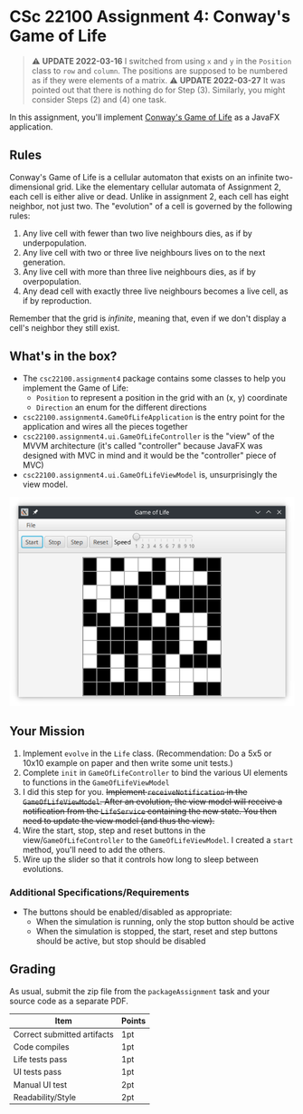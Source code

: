 # CSc 22100 Assignment 4: Conway's Game of Life

> :warning: **UPDATE 2022-03-16** I switched from using `x` and `y` in the `Position` class to `row` and `column`.
> The positions are supposed to be numbered as if they were elements of a matrix.
> :warning: **UPDATE 2022-03-27** It was pointed out that there is nothing do for Step (3). Similarly, you might consider
> Steps (2) and (4) one task.

In this assignment, you'll implement [Conway's Game of Life](https://en.wikipedia.org/wiki/Conway%27s_Game_of_Life) as
a JavaFX application.

## Rules

Conway's Game of Life is a cellular automaton that exists on an infinite two-dimensional grid. Like
the elementary cellular automata of Assignment 2, each cell is either alive or dead. Unlike in assignment 2,
each cell has eight neighbor, not just two. The "evolution" of a cell is governed by the following rules:

1) Any live cell with fewer than two live neighbours dies, as if by underpopulation.
2) Any live cell with two or three live neighbours lives on to the next generation.
3) Any live cell with more than three live neighbours dies, as if by overpopulation.
4) Any dead cell with exactly three live neighbours becomes a live cell, as if by reproduction.

Remember that the grid is _infinite_, meaning that, even if we don't display a cell's neighbor they still exist.

## What's in the box?

- The `csc22100.assignment4` package contains some classes to help you implement the Game of Life:
  - `Position` to represent a position in the grid with an (x, y) coordinate
  - `Direction` an enum for the different directions
- `csc22100.assignment4.GameOfLifeApplication` is the entry point for the application and wires all the pieces together
- `csc22100.assignment4.ui.GameOfLifeController` is the "view" of the MVVM architecture (it's called "controller" because JavaFX
was designed with MVC in mind and it would be the "controller" piece of MVC)
- `csc22100.assignment4.ui.GameOfLifeViewModel` is, unsurprisingly the view model.

![screenshot](./screenshot.png)

## Your Mission

1) Implement `evolve` in the `Life` class. (Recommendation: Do a 5x5 or 10x10 example on paper and then write some unit tests.)
2) Complete `init` in `GameOfLifeController` to bind the various UI elements to functions in the `GameOfLifeViewModel`
3) I did this step for you. ~~Implement `receiveNotification` in the `GameOfLifeViewModel`. After an evolution, the view model will receive a notification from
  the `LifeService` containing the new state. You then need to update the view model (and thus the view).~~
4) Wire the start, stop, step and reset buttons in the view/`GameOfLifeController` to the `GameOfLifeViewModel`. I created a `start`
  method, you'll need to add the others.
5) Wire up the slider so that it controls how long to sleep between evolutions.

### Additional Specifications/Requirements
- The buttons should be enabled/disabled as appropriate:
  - When the simulation is running, only the stop button should be active
  - When the simulation is stopped, the start, reset and step buttons should be active, but stop should be disabled

## Grading

As usual, submit the zip file from the `packageAssignment` task and your source
code as a separate PDF.

| Item                         | Points |
| ---                         | ---    |
| Correct submitted artifacts | 1pt |
| Code compiles               | 1pt |
| Life tests pass             | 1pt |
| UI tests pass               | 1pt |
| Manual UI test              | 2pt |
| Readability/Style           | 2pt |
